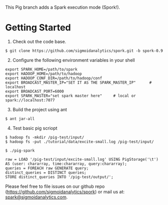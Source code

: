 This Pig branch adds a Spark execution mode (Spork!).


Getting Started
===============

1. Check out the code base.
```
$ git clone https://github.com/sigmoidanalytics/spork.git -b spork-0.9
```

2. Configure the following environment variables in your shell
```
export SPARK_HOME=/path/to/spark
export HADOOP_HOME=/path/to/hadoop
export HADOOP_CONF_DIR=/path/to/hadoop/conf
export BROADCAST_MASTER_IP="SET IT AS THE SPARK_MASTER_IP"      # localhost
export BROADCAST_PORT=6000
export SPARK_MASTER="set spark master here"     # local or spark://localhost:7077
```

3. Build the project using ant
```
$ ant jar-all
```

4. Test basic pig scriopt
```
$ hadoop fs -mkdir /pig-test/input/
$ hadoop fs -put ./tutorial/data/excite-small.log /pig-test/input/

$ ./pig-spark

raw = LOAD '/pig-test/input/excite-small.log' USING PigStorage('\t') AS (user: chararray, time:chararray, query:chararray);
queries = FOREACH raw GENERATE query;
distinct_queries = DISTINCT queries;
STORE distinct_queries INTO '/pig-test/output/';
```

Please feel free to file issues on our github repo (https://github.com/sigmoidanalytics/spork) or mail us at: spark@sigmoidanalytics.com.

